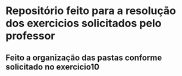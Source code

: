# Repositório feito para a resolução dos exercicios solicitados pelo professor
## Feito a organização das pastas conforme solicitado no exercicio10
